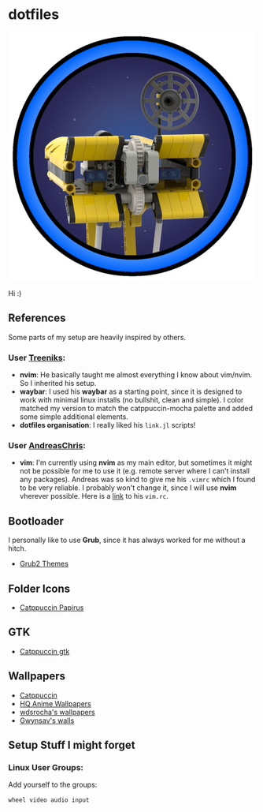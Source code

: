 # dotfiles

![Avatar](./avatars/RobiAvatar.png)

Hi :)

## References

Some parts of my setup are heavily inspired by others.

### User [Treeniks](https://github.com/Treeniks):
- **nvim**: He basically taught me almost everything I know about vim/nvim. So I inherited his setup.
- **waybar**: I used his **waybar** as a starting point, since it is designed to work with minimal linux installs (no bullshit, clean and simple). I color matched my version to match the catppuccin-mocha palette and added some simple additional elements.
- **dotfiles organisation**: I really liked his `link.jl` scripts!

### User [AndreasChris](https://github.com/AndreasChris):
- **vim**: I'm currently using **nvim** as my main editor, but sometimes it might not be possible for me to use it (e.g. remote server where I can't install any packages). Andreas was so kind to give me his `.vimrc` which I found to be very reliable. I probably won't change it, since I will use **nvim** vherever possible. Here is a [link](https://itsec.tum.academy/.vimrc) to his `vim.rc`.

## Bootloader

I personally like to use **Grub**, since it has always worked for me without a hitch.

- [Grub2 Themes](https://github.com/vinceliuice/grub2-themes)

## Folder Icons

- [Catppuccin Papirus](https://github.com/catppuccin/papirus-folders)

## GTK

- [Catppuccin gtk](https://github.com/catppuccin/gtk)

## Wallpapers

- [Catppuccin](https://github.com/Gingeh/wallpapers)
- [HQ Anime Wallpapers](https://www.flickr.com/photos/147283717@N03/albums)
- [wdsrocha's wallpapers](https://github.com/wdsrocha/wallpapers)
- [Gwynsav's walls](https://github.com/Gwynsav/walls)

## Setup Stuff I might forget

### Linux User Groups:

Add yourself to the groups:
```
wheel video audio input
```
